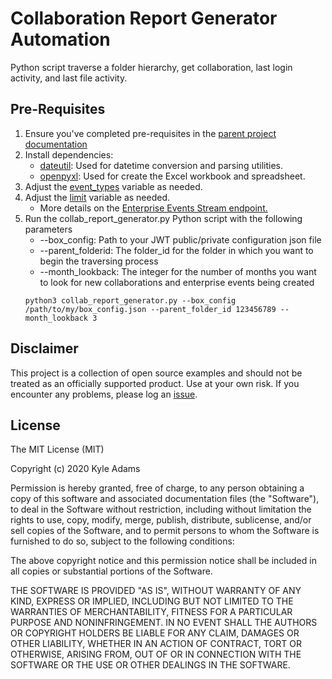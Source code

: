 # Collaboration Report Generator Automation
Python script traverse a folder hierarchy, get collaboration, last login activity, and last file activity.

## Pre-Requisites
1. Ensure you've completed pre-requisites in the [parent project documentation](../README.md)
2. Install dependencies:
    * [dateutil](https://dateutil.readthedocs.io/en/stable/): Used for datetime conversion and parsing utilities.
    * [openpyxl](https://openpyxl.readthedocs.io/en/stable/): Used for create the Excel workbook and spreadsheet.
3. Adjust the [event_types](/collaboration-report-generator/collab_report_generator.py#L11) variable as needed.
4. Adjust the [limit](/collaboration-report-generator/collab_report_generator.py#L14) variable as needed.
    * More details on the [Enterprise Events Stream endpoint.](https://developer.box.com/reference/get-events/#request)
5. Run the collab_report_generator.py Python script with the following parameters
    * --box_config: Path to your JWT public/private configuration json file
    * --parent_folderid: The folder_id for the folder in which you want to begin the traversing process
    * --month_lookback: The integer for the number of months you want to look for new collaborations and enterprise events being created
    ```
    python3 collab_report_generator.py --box_config /path/to/my/box_config.json --parent_folder_id 123456789 --month_lookback 3
    ```  

## Disclaimer
This project is a collection of open source examples and should not be treated as an officially supported product. Use at your own risk. If you encounter any problems, please log an [issue](https://github.com/kylefernandadams/box-python-automations/issues).

## License

The MIT License (MIT)

Copyright (c) 2020 Kyle Adams

Permission is hereby granted, free of charge, to any person obtaining a copy of this software and associated documentation files (the "Software"), to deal in the Software without restriction, including without limitation the rights to use, copy, modify, merge, publish, distribute, sublicense, and/or sell copies of the Software, and to permit persons to whom the Software is furnished to do so, subject to the following conditions:

The above copyright notice and this permission notice shall be included in all copies or substantial portions of the Software.

THE SOFTWARE IS PROVIDED "AS IS", WITHOUT WARRANTY OF ANY KIND, EXPRESS OR IMPLIED, INCLUDING BUT NOT LIMITED TO THE WARRANTIES OF MERCHANTABILITY, FITNESS FOR A PARTICULAR PURPOSE AND NONINFRINGEMENT. IN NO EVENT SHALL THE AUTHORS OR COPYRIGHT HOLDERS BE LIABLE FOR ANY CLAIM, DAMAGES OR OTHER LIABILITY, WHETHER IN AN ACTION OF CONTRACT, TORT OR OTHERWISE, ARISING FROM, OUT OF OR IN CONNECTION WITH THE SOFTWARE OR THE USE OR OTHER DEALINGS IN THE SOFTWARE.
